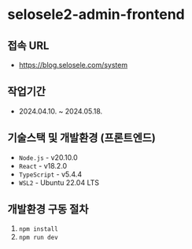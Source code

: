 # selosele2-admin-frontend

## 접속 URL

- https://blog.selosele.com/system
<!-- - https://blogadmin.selosele.com (위 URL로 접속 안될 시)
- https://blogadmin-selosele.vercel.app (위 URL로 접속 안될 시) -->

## 작업기간

- 2024.04.10. ~ 2024.05.18.

## 기술스택 및 개발환경 (프론트엔드)

- `Node.js` - v20.10.0
- `React` - v18.2.0
- `TypeScript` - v5.4.4
- `WSL2` - Ubuntu 22.04 LTS

## 개발환경 구동 절차

1. `npm install`
2. `npm run dev`
